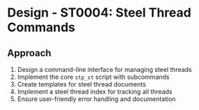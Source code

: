 # Design - ST0004: Steel Thread Commands

## Approach

1. Design a command-line interface for managing steel threads
2. Implement the core `stp_st` script with subcommands
3. Create templates for steel thread documents
4. Implement a steel thread index for tracking all threads
5. Ensure user-friendly error handling and documentation

